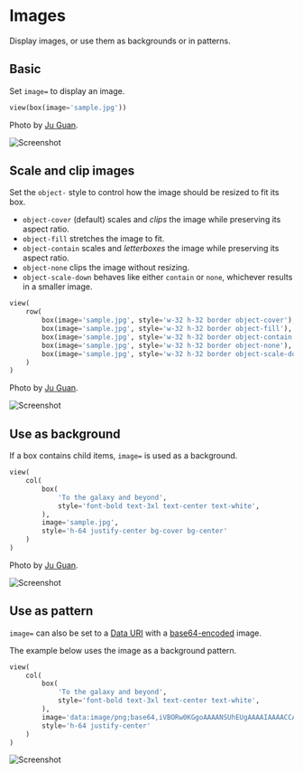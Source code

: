 # Images

Display images, or use them as backgrounds or in patterns.

## Basic

Set `image=` to display an image.


```py
view(box(image='sample.jpg'))
```


Photo by [Ju Guan](https://unsplash.com/@guanju223?utm_source=unsplash&utm_medium=referral&utm_content=creditCopyText).


![Screenshot](assets/screenshots/image_basic.png)


## Scale and clip images

Set the `object-` style to control how the image should be resized to fit its box.

- `object-cover` (default) scales and *clips* the image while preserving its aspect ratio.
- `object-fill` stretches the image to fit.
- `object-contain` scales and *letterboxes* the image while preserving its aspect ratio.
- `object-none` clips the image without resizing.
- `object-scale-down` behaves like either `contain` or `none`, whichever results in a smaller image.


```py
view(
    row(
        box(image='sample.jpg', style='w-32 h-32 border object-cover'),
        box(image='sample.jpg', style='w-32 h-32 border object-fill'),
        box(image='sample.jpg', style='w-32 h-32 border object-contain'),
        box(image='sample.jpg', style='w-32 h-32 border object-none'),
        box(image='sample.jpg', style='w-32 h-32 border object-scale-down'),
    )
)
```


Photo by [Ju Guan](https://unsplash.com/@guanju223?utm_source=unsplash&utm_medium=referral&utm_content=creditCopyText).


![Screenshot](assets/screenshots/image_fit.png)


## Use as background

If a box contains child items, `image=` is used as a background.


```py
view(
    col(
        box(
            'To the galaxy and beyond',
            style='font-bold text-3xl text-center text-white',
        ),
        image='sample.jpg',
        style='h-64 justify-center bg-cover bg-center'
    )
)
```


Photo by [Ju Guan](https://unsplash.com/@guanju223?utm_source=unsplash&utm_medium=referral&utm_content=creditCopyText).


![Screenshot](assets/screenshots/image_background.png)


## Use as pattern

`image=` can also be set to a [Data URI](https://developer.mozilla.org/en-US/docs/Web/HTTP/Basics_of_HTTP/Data_URIs)
with a [base64-encoded](https://en.wikipedia.org/wiki/Base64) image.

The example below uses the image as a background pattern.


```py
view(
    col(
        box(
            'To the galaxy and beyond',
            style='font-bold text-3xl text-center text-white',
        ),
        image='data:image/png;base64,iVBORw0KGgoAAAANSUhEUgAAAAIAAAACCAYAAABytg0kAAAAEUlEQVQIHWNggIBiEGUFxJUABisBJ85jLc8AAAAASUVORK5CYII=',
        style='h-64 justify-center'
    )
)
```


![Screenshot](assets/screenshots/image_background_pattern.png)
